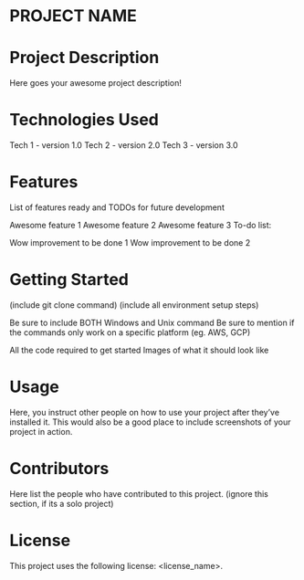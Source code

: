 # PROJECT NAME
# Project Description
Here goes your awesome project description!

# Technologies Used
Tech 1 - version 1.0
Tech 2 - version 2.0
Tech 3 - version 3.0
# Features
List of features ready and TODOs for future development

Awesome feature 1
Awesome feature 2
Awesome feature 3
To-do list:

Wow improvement to be done 1
Wow improvement to be done 2
# Getting Started
(include git clone command) (include all environment setup steps)

Be sure to include BOTH Windows and Unix command
Be sure to mention if the commands only work on a specific platform (eg. AWS, GCP)

All the code required to get started
Images of what it should look like
# Usage
Here, you instruct other people on how to use your project after they’ve installed it. This would also be a good place to include screenshots of your project in action.

# Contributors
Here list the people who have contributed to this project. (ignore this section, if its a solo project)

# License
This project uses the following license: <license_name>.
